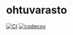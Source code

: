 # ohtuvarasto

[![CI](https://github.com/vainiovesa/ohtuvarasto/actions/workflows/main.yml/badge.svg)](https://github.com/vainiovesa/ohtuvarasto/actions/workflows/main.yml)
[![codecov](https://codecov.io/github/vainiovesa/ohtuvarasto/graph/badge.svg?token=RSFRZZRKRW)](https://codecov.io/github/vainiovesa/ohtuvarasto)
